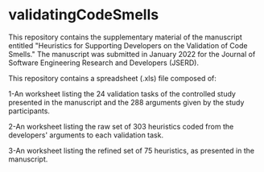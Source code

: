 # validatingCodeSmells
This repository contains the supplementary material of the manuscript entitled "Heuristics for Supporting Developers on the Validation of Code Smells." The manuscript was submitted in January 2022 for the Journal of Software Engineering Research and Developers (JSERD).

This repository contains a spreadsheet (.xls) file composed of:

1-An worksheet listing the 24 validation tasks of the controlled study presented in the manuscript and the 288 arguments given by the study participants.

2-An worksheet listing the raw set of 303 heuristics coded from the developers' arguments to each validation task.

3-An worksheet listing the refined set of 75 heuristics, as presented in the manuscript.
